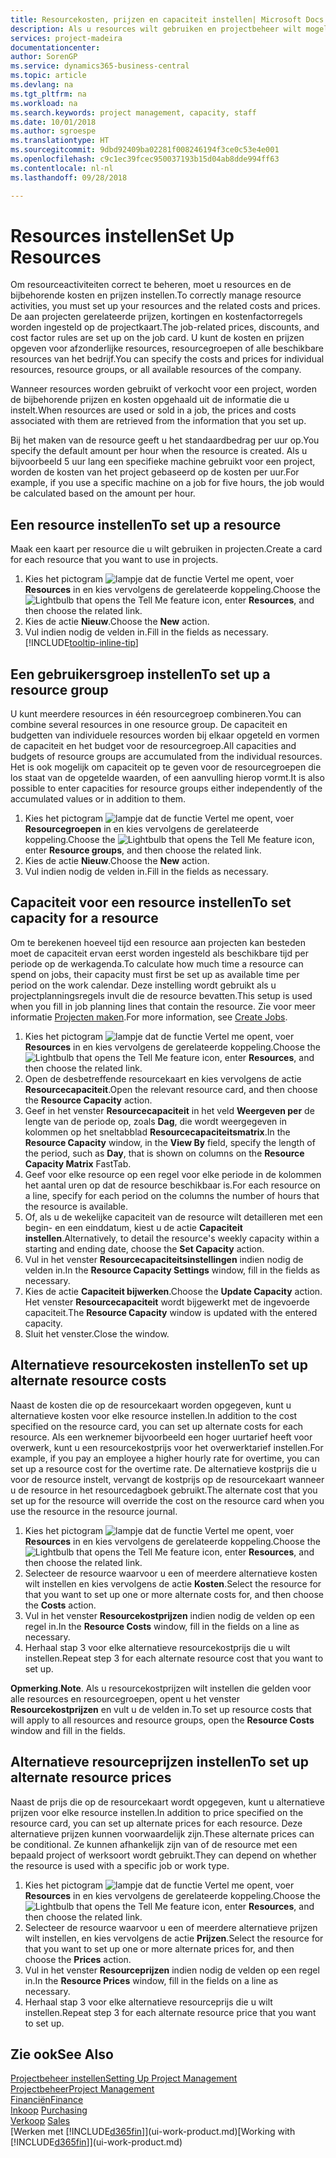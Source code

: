```yaml
---
title: Resourcekosten, prijzen en capaciteit instellen| Microsoft Docs
description: Als u resources wilt gebruiken en projectbeheer wilt mogelijk maken, geeft u kosten en prijzen voor afzonderlijke resources of resourcegroepen op en stelt u de resourcecapaciteit in.
services: project-madeira
documentationcenter: 
author: SorenGP
ms.service: dynamics365-business-central
ms.topic: article
ms.devlang: na
ms.tgt_pltfrm: na
ms.workload: na
ms.search.keywords: project management, capacity, staff
ms.date: 10/01/2018
ms.author: sgroespe
ms.translationtype: HT
ms.sourcegitcommit: 9dbd92409ba02281f008246194f3ce0c53e4e001
ms.openlocfilehash: c9c1ec39fcec950037193b15d04ab8dde994ff63
ms.contentlocale: nl-nl
ms.lasthandoff: 09/28/2018

---
```

# <a name="set-up-resources"></a><span data-ttu-id="254b7-103">Resources instellen</span><span class="sxs-lookup"><span data-stu-id="254b7-103">Set Up Resources</span></span>
<span data-ttu-id="254b7-104">Om resourceactiviteiten correct te beheren, moet u resources en de bijbehorende kosten en prijzen instellen.</span><span class="sxs-lookup"><span data-stu-id="254b7-104">To correctly manage resource activities, you must set up your resources and the related costs and prices.</span></span> <span data-ttu-id="254b7-105">De aan projecten gerelateerde prijzen, kortingen en kostenfactorregels worden ingesteld op de projectkaart.</span><span class="sxs-lookup"><span data-stu-id="254b7-105">The job-related prices, discounts, and cost factor rules are set up on the job card.</span></span> <span data-ttu-id="254b7-106">U kunt de kosten en prijzen opgeven voor afzonderlijke resources, resourcegroepen of alle beschikbare resources van het bedrijf.</span><span class="sxs-lookup"><span data-stu-id="254b7-106">You can specify the costs and prices for individual resources, resource groups, or all available resources of the company.</span></span>

<span data-ttu-id="254b7-107">Wanneer resources worden gebruikt of verkocht voor een project, worden de bijbehorende prijzen en kosten opgehaald uit de informatie die u instelt.</span><span class="sxs-lookup"><span data-stu-id="254b7-107">When resources are used or sold in a job, the prices and costs associated with them are retrieved from the information that you set up.</span></span>

<span data-ttu-id="254b7-108">Bij het maken van de resource geeft u het standaardbedrag per uur op.</span><span class="sxs-lookup"><span data-stu-id="254b7-108">You specify the default amount per hour when the resource is created.</span></span> <span data-ttu-id="254b7-109">Als u bijvoorbeeld 5 uur lang een specifieke machine gebruikt voor een project, worden de kosten van het project gebaseerd op de kosten per uur.</span><span class="sxs-lookup"><span data-stu-id="254b7-109">For example, if you use a specific machine on a job for five hours, the job would be calculated based on the amount per hour.</span></span>

## <a name="to-set-up-a-resource"></a><span data-ttu-id="254b7-110">Een resource instellen</span><span class="sxs-lookup"><span data-stu-id="254b7-110">To set up a resource</span></span>
<span data-ttu-id="254b7-111">Maak een kaart per resource die u wilt gebruiken in projecten.</span><span class="sxs-lookup"><span data-stu-id="254b7-111">Create a card for each resource that you want to use in projects.</span></span>

1. <span data-ttu-id="254b7-112">Kies het pictogram ![lampje dat de functie Vertel me opent](media/ui-search/search_small.png "Vertel me wat u wilt doen"), voer **Resources** in en kies vervolgens de gerelateerde koppeling.</span><span class="sxs-lookup"><span data-stu-id="254b7-112">Choose the ![Lightbulb that opens the Tell Me feature](media/ui-search/search_small.png "Tell me what you want to do") icon, enter **Resources**, and then choose the related link.</span></span>
2. <span data-ttu-id="254b7-113">Kies de actie **Nieuw**.</span><span class="sxs-lookup"><span data-stu-id="254b7-113">Choose the **New** action.</span></span>
3. <span data-ttu-id="254b7-114">Vul indien nodig de velden in.</span><span class="sxs-lookup"><span data-stu-id="254b7-114">Fill in the fields as necessary.</span></span> [!INCLUDE[tooltip-inline-tip](includes/tooltip-inline-tip_md.md)]  

## <a name="to-set-up-a-resource-group"></a><span data-ttu-id="254b7-115">Een gebruikersgroep instellen</span><span class="sxs-lookup"><span data-stu-id="254b7-115">To set up a resource group</span></span>
<span data-ttu-id="254b7-116">U kunt meerdere resources in één resourcegroep combineren.</span><span class="sxs-lookup"><span data-stu-id="254b7-116">You can combine several resources in one resource group.</span></span> <span data-ttu-id="254b7-117">De capaciteit en budgetten van individuele resources worden bij elkaar opgeteld en vormen de capaciteit en het budget voor de resourcegroep.</span><span class="sxs-lookup"><span data-stu-id="254b7-117">All capacities and budgets of resource groups are accumulated from the individual resources.</span></span> <span data-ttu-id="254b7-118">Het is ook mogelijk om capaciteit op te geven voor de resourcegroepen die los staat van de opgetelde waarden, of een aanvulling hierop vormt.</span><span class="sxs-lookup"><span data-stu-id="254b7-118">It is also possible to enter capacities for resource groups either independently of the accumulated values or in addition to them.</span></span>

1. <span data-ttu-id="254b7-119">Kies het pictogram ![lampje dat de functie Vertel me opent](media/ui-search/search_small.png "Vertel me wat u wilt doen"), voer **Resourcegroepen** in en kies vervolgens de gerelateerde koppeling.</span><span class="sxs-lookup"><span data-stu-id="254b7-119">Choose the ![Lightbulb that opens the Tell Me feature](media/ui-search/search_small.png "Tell me what you want to do") icon, enter **Resource groups**, and then choose the related link.</span></span>
2. <span data-ttu-id="254b7-120">Kies de actie **Nieuw**.</span><span class="sxs-lookup"><span data-stu-id="254b7-120">Choose the **New** action.</span></span>
3. <span data-ttu-id="254b7-121">Vul indien nodig de velden in.</span><span class="sxs-lookup"><span data-stu-id="254b7-121">Fill in the fields as necessary.</span></span>

## <a name="to-set-capacity-for-a-resource"></a><span data-ttu-id="254b7-122">Capaciteit voor een resource instellen</span><span class="sxs-lookup"><span data-stu-id="254b7-122">To set capacity for a resource</span></span>
<span data-ttu-id="254b7-123">Om te berekenen hoeveel tijd een resource aan projecten kan besteden moet de capaciteit ervan eerst worden ingesteld als beschikbare tijd per periode op de werkagenda.</span><span class="sxs-lookup"><span data-stu-id="254b7-123">To calculate how much time a resource can spend on jobs, their capacity must first be set up as available time per period on the work calendar.</span></span> <span data-ttu-id="254b7-124">Deze instelling wordt gebruikt als u projectplanningsregels invult die de resource bevatten.</span><span class="sxs-lookup"><span data-stu-id="254b7-124">This setup is used when you fill in job planning lines that contain the resource.</span></span> <span data-ttu-id="254b7-125">Zie voor meer informatie [Projecten maken](projects-how-create-jobs.md).</span><span class="sxs-lookup"><span data-stu-id="254b7-125">For more information, see [Create Jobs](projects-how-create-jobs.md).</span></span>

1. <span data-ttu-id="254b7-126">Kies het pictogram ![lampje dat de functie Vertel me opent](media/ui-search/search_small.png "Vertel me wat u wilt doen"), voer **Resources** in en kies vervolgens de gerelateerde koppeling.</span><span class="sxs-lookup"><span data-stu-id="254b7-126">Choose the ![Lightbulb that opens the Tell Me feature](media/ui-search/search_small.png "Tell me what you want to do") icon, enter **Resources**, and then choose the related link.</span></span>
2. <span data-ttu-id="254b7-127">Open de desbetreffende resourcekaart en kies vervolgens de actie **Resourcecapaciteit**.</span><span class="sxs-lookup"><span data-stu-id="254b7-127">Open the relevant resource card, and then choose the **Resource Capacity** action.</span></span>
3. <span data-ttu-id="254b7-128">Geef in het venster **Resourcecapaciteit** in het veld **Weergeven per** de lengte van de periode op, zoals **Dag**, die wordt weergegeven in kolommen op het sneltabblad **Resourcecapaciteitsmatrix**.</span><span class="sxs-lookup"><span data-stu-id="254b7-128">In the **Resource Capacity** window, in the **View By** field, specify the length of the period, such as **Day**, that is shown on columns on the **Resource Capacity Matrix** FastTab.</span></span>
4. <span data-ttu-id="254b7-129">Geef voor elke resource op een regel voor elke periode in de kolommen het aantal uren op dat de resource beschikbaar is.</span><span class="sxs-lookup"><span data-stu-id="254b7-129">For each resource on a line, specify for each period on the columns the number of hours that the resource is available.</span></span>
5. <span data-ttu-id="254b7-130">Of, als u de wekelijke capaciteit van de resource wilt detailleren met een begin- en een einddatum, kiest u de actie **Capaciteit instellen**.</span><span class="sxs-lookup"><span data-stu-id="254b7-130">Alternatively, to detail the resource's weekly capacity within a starting and ending date, choose the **Set Capacity** action.</span></span>
6. <span data-ttu-id="254b7-131">Vul in het venster **Resourcecapaciteitsinstellingen** indien nodig de velden in.</span><span class="sxs-lookup"><span data-stu-id="254b7-131">In the **Resource Capacity Settings** window, fill in the fields as necessary.</span></span>
7. <span data-ttu-id="254b7-132">Kies de actie **Capaciteit bijwerken**.</span><span class="sxs-lookup"><span data-stu-id="254b7-132">Choose the **Update Capacity** action.</span></span> <span data-ttu-id="254b7-133">Het venster **Resourcecapaciteit** wordt bijgewerkt met de ingevoerde capaciteit.</span><span class="sxs-lookup"><span data-stu-id="254b7-133">The **Resource Capacity** window is updated with the entered capacity.</span></span>
8. <span data-ttu-id="254b7-134">Sluit het venster.</span><span class="sxs-lookup"><span data-stu-id="254b7-134">Close the window.</span></span>

## <a name="to-set-up-alternate-resource-costs"></a><span data-ttu-id="254b7-135">Alternatieve resourcekosten instellen</span><span class="sxs-lookup"><span data-stu-id="254b7-135">To set up alternate resource costs</span></span>
<span data-ttu-id="254b7-136">Naast de kosten die op de resourcekaart worden opgegeven, kunt u alternatieve kosten voor elke resource instellen.</span><span class="sxs-lookup"><span data-stu-id="254b7-136">In addition to the cost specified on the resource card, you can set up alternate costs for each resource.</span></span> <span data-ttu-id="254b7-137">Als een werknemer bijvoorbeeld een hoger uurtarief heeft voor overwerk, kunt u een resourcekostprijs voor het overwerktarief instellen.</span><span class="sxs-lookup"><span data-stu-id="254b7-137">For example, if you pay an employee a higher hourly rate for overtime, you can set up a resource cost for the overtime rate.</span></span> <span data-ttu-id="254b7-138">De alternatieve kostprijs die u voor de resource instelt, vervangt de kostprijs op de resourcekaart wanneer u de resource in het resourcedagboek gebruikt.</span><span class="sxs-lookup"><span data-stu-id="254b7-138">The alternate cost that you set up for the resource will override the cost on the resource card when you use the resource in the resource journal.</span></span>

1. <span data-ttu-id="254b7-139">Kies het pictogram ![lampje dat de functie Vertel me opent](media/ui-search/search_small.png "Vertel me wat u wilt doen"), voer **Resources** in en kies vervolgens de gerelateerde koppeling.</span><span class="sxs-lookup"><span data-stu-id="254b7-139">Choose the ![Lightbulb that opens the Tell Me feature](media/ui-search/search_small.png "Tell me what you want to do") icon, enter **Resources**, and then choose the related link.</span></span>  
2. <span data-ttu-id="254b7-140">Selecteer de resource waarvoor u een of meerdere alternatieve kosten wilt instellen en kies vervolgens de actie **Kosten**.</span><span class="sxs-lookup"><span data-stu-id="254b7-140">Select the resource for that you want to set up one or more alternate costs for, and then choose the **Costs** action.</span></span>  
3. <span data-ttu-id="254b7-141">Vul in het venster **Resourcekostprijzen** indien nodig de velden op een regel in.</span><span class="sxs-lookup"><span data-stu-id="254b7-141">In the **Resource Costs** window, fill in the fields on a line as necessary.</span></span>  
4. <span data-ttu-id="254b7-142">Herhaal stap 3 voor elke alternatieve resourcekostprijs die u wilt instellen.</span><span class="sxs-lookup"><span data-stu-id="254b7-142">Repeat step 3 for each alternate resource cost that you want to set up.</span></span>

<span data-ttu-id="254b7-143">**Opmerking**.</span><span class="sxs-lookup"><span data-stu-id="254b7-143">**Note**.</span></span> <span data-ttu-id="254b7-144">Als u resourcekostprijzen wilt instellen die gelden voor alle resources en resourcegroepen, opent u het venster **Resourcekostprijzen** en vult u de velden in.</span><span class="sxs-lookup"><span data-stu-id="254b7-144">To set up resource costs that will apply to all resources and resource groups, open the **Resource Costs** window and fill in the fields.</span></span>

## <a name="to-set-up-alternate-resource-prices"></a><span data-ttu-id="254b7-145">Alternatieve resourceprijzen instellen</span><span class="sxs-lookup"><span data-stu-id="254b7-145">To set up alternate resource prices</span></span>
<span data-ttu-id="254b7-146">Naast de prijs die op de resourcekaart wordt opgegeven, kunt u alternatieve prijzen voor elke resource instellen.</span><span class="sxs-lookup"><span data-stu-id="254b7-146">In addition to price specified on the resource card, you can set up alternate prices for each resource.</span></span> <span data-ttu-id="254b7-147">Deze alternatieve prijzen kunnen voorwaardelijk zijn.</span><span class="sxs-lookup"><span data-stu-id="254b7-147">These alternate prices can be conditional.</span></span> <span data-ttu-id="254b7-148">Ze kunnen afhankelijk zijn van of de resource met een bepaald project of werksoort wordt gebruikt.</span><span class="sxs-lookup"><span data-stu-id="254b7-148">They can depend on whether the resource is used with a specific job or work type.</span></span>

1. <span data-ttu-id="254b7-149">Kies het pictogram ![lampje dat de functie Vertel me opent](media/ui-search/search_small.png "Vertel me wat u wilt doen"), voer **Resources** in en kies vervolgens de gerelateerde koppeling.</span><span class="sxs-lookup"><span data-stu-id="254b7-149">Choose the ![Lightbulb that opens the Tell Me feature](media/ui-search/search_small.png "Tell me what you want to do") icon, enter **Resources**, and then choose the related link.</span></span>
2. <span data-ttu-id="254b7-150">Selecteer de resource waarvoor u een of meerdere alternatieve prijzen wilt instellen, en kies vervolgens de actie **Prijzen**.</span><span class="sxs-lookup"><span data-stu-id="254b7-150">Select the resource for that you want to set up one or more alternate prices for, and then choose the **Prices** action.</span></span>
3. <span data-ttu-id="254b7-151">Vul in het venster **Resourceprijzen** indien nodig de velden op een regel in.</span><span class="sxs-lookup"><span data-stu-id="254b7-151">In the **Resource Prices** window, fill in the fields on a line as necessary.</span></span>
4. <span data-ttu-id="254b7-152">Herhaal stap 3 voor elke alternatieve resourceprijs die u wilt instellen.</span><span class="sxs-lookup"><span data-stu-id="254b7-152">Repeat step 3 for each alternate resource price that you want to set up.</span></span>

## <a name="see-also"></a><span data-ttu-id="254b7-153">Zie ook</span><span class="sxs-lookup"><span data-stu-id="254b7-153">See Also</span></span>
[<span data-ttu-id="254b7-154">Projectbeheer instellen</span><span class="sxs-lookup"><span data-stu-id="254b7-154">Setting Up Project Management</span></span>](projects-setup-projects.md)  
[<span data-ttu-id="254b7-155">Projectbeheer</span><span class="sxs-lookup"><span data-stu-id="254b7-155">Project Management</span></span>](projects-manage-projects.md)  
[<span data-ttu-id="254b7-156">Financiën</span><span class="sxs-lookup"><span data-stu-id="254b7-156">Finance</span></span>](finance.md)  
<span data-ttu-id="254b7-157">[Inkoop](purchasing-manage-purchasing.md)       </span><span class="sxs-lookup"><span data-stu-id="254b7-157">[Purchasing](purchasing-manage-purchasing.md)       </span></span>  
<span data-ttu-id="254b7-158">[Verkoop](sales-manage-sales.md)    </span><span class="sxs-lookup"><span data-stu-id="254b7-158">[Sales](sales-manage-sales.md)    </span></span>  
<span data-ttu-id="254b7-159">[Werken met [!INCLUDE[d365fin](includes/d365fin_md.md)]](ui-work-product.md)</span><span class="sxs-lookup"><span data-stu-id="254b7-159">[Working with [!INCLUDE[d365fin](includes/d365fin_md.md)]](ui-work-product.md)</span></span>  

